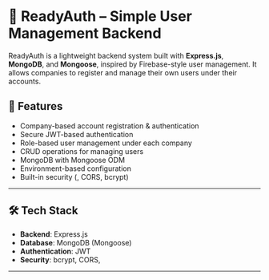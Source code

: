 # 🔐 ReadyAuth – Simple User Management Backend

ReadyAuth is a lightweight backend system built with **Express.js**, **MongoDB**, and **Mongoose**, inspired by Firebase-style user management. It allows companies to register and manage their own users under their accounts.

## 🚀 Features

- Company-based account registration & authentication
- Secure JWT-based authentication
- Role-based user management under each company
- CRUD operations for managing users
- MongoDB with Mongoose ODM
- Environment-based configuration
- Built-in security (, CORS, bcrypt)

---

## 🛠 Tech Stack

- **Backend**: Express.js
- **Database**: MongoDB (Mongoose)
- **Authentication**: JWT
- **Security**: bcrypt, CORS, 

---


